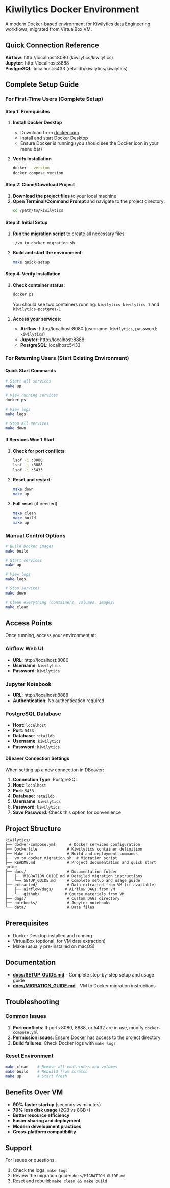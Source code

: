 # Kiwilytics Docker Environment

A modern Docker-based environment for Kiwilytics data Engineering workflows, migrated from VirtualBox VM.

## Quick Connection Reference

**Airflow**: http://localhost:8080 (kiwilytics/kiwilytics)  
**Jupyter**: http://localhost:8888  
**PostgreSQL**: localhost:5433 (retaildb/kiwilytics/kiwilytics)

## Complete Setup Guide

### For First-Time Users (Complete Setup)

#### Step 1: Prerequisites
1. **Install Docker Desktop**
   - Download from [docker.com](https://www.docker.com/products/docker-desktop/)
   - Install and start Docker Desktop
   - Ensure Docker is running (you should see the Docker icon in your menu bar)

2. **Verify Installation**
   ```bash
   docker --version
   docker compose version
   ```

#### Step 2: Clone/Download Project
1. **Download the project files** to your local machine
2. **Open Terminal/Command Prompt** and navigate to the project directory:
   ```bash
   cd /path/to/kiwilytics
   ```

#### Step 3: Initial Setup
1. **Run the migration script** to create all necessary files:
   ```bash
   ./vm_to_docker_migration.sh
   ```

2. **Build and start the environment**:
   ```bash
   make quick-setup
   ```

#### Step 4: Verify Installation
1. **Check container status**:
   ```bash
   docker ps
   ```
   You should see two containers running: `kiwilytics-kiwilytics-1` and `kiwilytics-postgres-1`

2. **Access your services**:
   - **Airflow**: http://localhost:8080 (username: `kiwilytics`, password: `kiwilytics`)
   - **Jupyter**: http://localhost:8888
   - **PostgreSQL**: localhost:5433

### For Returning Users (Start Existing Environment)

#### Quick Start Commands
```bash
# Start all services
make up

# View running services
docker ps

# View logs
make logs

# Stop all services
make down
```

#### If Services Won't Start
1. **Check for port conflicts**:
   ```bash
   lsof -i :8080
   lsof -i :8888
   lsof -i :5433
   ```

2. **Reset and restart**:
   ```bash
   make down
   make up
   ```

3. **Full reset** (if needed):
   ```bash
   make clean
   make build
   make up
   ```

### Manual Control Options
```bash
# Build Docker images
make build

# Start services
make up

# View logs
make logs

# Stop services
make down

# Clean everything (containers, volumes, images)
make clean
```

## Access Points

Once running, access your environment at:

### **Airflow Web UI**
- **URL**: http://localhost:8080
- **Username**: `kiwilytics`
- **Password**: `kiwilytics`

### **Jupyter Notebook**
- **URL**: http://localhost:8888
- **Authentication**: No authentication required

### **PostgreSQL Database**
- **Host**: `localhost`
- **Port**: `5433`
- **Database**: `retaildb`
- **Username**: `kiwilytics`
- **Password**: `kiwilytics`

#### **DBeaver Connection Settings**
When setting up a new connection in DBeaver:
1. **Connection Type**: PostgreSQL
2. **Host**: `localhost`
3. **Port**: `5433`
4. **Database**: `retaildb`
5. **Username**: `kiwilytics`
6. **Password**: `kiwilytics`
7. **Save Password**: Check this option for convenience

## Project Structure

```
kiwilytics/
├── docker-compose.yml      # Docker services configuration
├── Dockerfile             # Kiwilytics container definition
├── Makefile               # Build and deployment commands
├── vm_to_docker_migration.sh  # Migration script
├── README.md              # Project documentation and quick start guide
├── docs/                  # Documentation folder
│   ├── MIGRATION_GUIDE.md # Detailed migration instructions
│   └── SETUP_GUIDE.md     # Complete setup and usage guide
├── extracted/             # Data extracted from VM (if available)
│   ├── airflow/dags/     # Airflow DAGs from VM
│   └── github/           # Course materials from VM
├── dags/                  # Custom DAGs directory
├── notebooks/             # Jupyter notebooks
└── data/                  # Data files
```

## Prerequisites

- Docker Desktop installed and running
- VirtualBox (optional, for VM data extraction)
- Make (usually pre-installed on macOS)

## Documentation

- **[docs/SETUP_GUIDE.md](docs/SETUP_GUIDE.md)** - Complete step-by-step setup and usage guide
- **[docs/MIGRATION_GUIDE.md](docs/MIGRATION_GUIDE.md)** - VM to Docker migration instructions

## Troubleshooting

### Common Issues

1. **Port conflicts**: If ports 8080, 8888, or 5432 are in use, modify `docker-compose.yml`
2. **Permission issues**: Ensure Docker has access to the project directory
3. **Build failures**: Check Docker logs with `make logs`

### Reset Environment
```bash
make clean    # Remove all containers and volumes
make build    # Rebuild from scratch
make up       # Start fresh
```

## Benefits Over VM

- **90% faster startup** (seconds vs minutes)
- **70% less disk usage** (2GB vs 8GB+)
- **Better resource efficiency**
- **Easier sharing and deployment**
- **Modern development practices**
- **Cross-platform compatibility**

## Support

For issues or questions:
1. Check the logs: `make logs`
2. Review the migration guide: `docs/MIGRATION_GUIDE.md`
3. Reset and rebuild: `make clean && make build`
